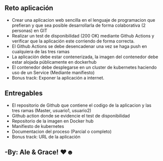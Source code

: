 ## Reto aplicación

- Crear una aplicacion web sencilla en el lenguaje de programacion que prefieran y que sea posible desarrollarla de forma colaborativa (2 personas) en GIT
- Realizar un test de disponibilidad (200 OK) mediante Github Actions y verificar que la aplicación este corriendo de forma correcta.
- El Github Actions se debe desencadenar una vez se haga push en cualquiera de las tres ramas
- La aplicación debe estar contenerizada, la imagen del contenedor debe estar alojada públicamente en dockerhub
- El contenedor debe desplegarse en un cluster de kubernetes haciendo uso de un Service (Mediante manifiesto)
- Bonus track: Exponer la aplicación a internet.

## Entregables

- El repositorio de Github que contiene el codigo de la aplicacion y las tres ramas (Master, usuario1, usuario2)
- Github action donde se evidencie el test de disponibilidad
- Repositorio de la imagen en Docker hub
- Manifiesto de kubernetes
- Documentacion del proceso (Parcial o completo)
- Bonus track: URL de la aplicación

## -By: Ale & Grace! ♥☻
